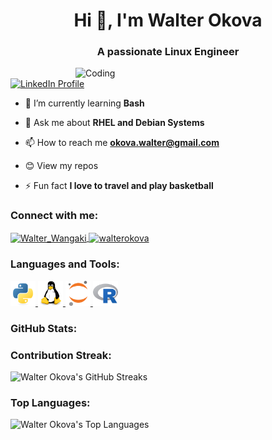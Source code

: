 <h1 align="center">Hi 👋, I'm Walter Okova</h1>
<h3 align="center">A passionate Linux Engineer</h3>
<img align="right" alt="Coding" width="400" src="https://miro.medium.com/max/1360/0*7Q3yvSIv_t0ioJ-Z.gif">


<a href="https://www.linkedin.com/in/walterokova/" target="_blank" rel="noreferrer">
  <img src="https://img.shields.io/badge/LinkedIn-0077B5?style=for-the-badge&logo=linkedin&logoColor=white" alt="LinkedIn Profile" />
</a>

- 🌱 I’m currently learning **Bash**

- 💬 Ask me about **RHEL and Debian Systems**

- 📫 How to reach me **okova.walter@gmail.com**

- 😊 View my repos

- ⚡ Fun fact **I love to travel and play basketball**

<h3 align="left">Connect with me:</h3>
<p align="left">
<a href="https://x.com/Walter_Wangaki" target="_blank" rel="noreferrer">
  <img align="center" src="https://raw.githubusercontent.com/devicons/devicon/master/icons/x/x-original.svg" alt="Walter_Wangaki" height="30" width="40" />
</a>
   <a href="https://www.linkedin.com/in/walterokova/" target="_blank" rel="noreferrer">
    <img align="center" src="https://raw.githubusercontent.com/rahuldkjain/github-profile-readme-generator/master/src/images/icons/Social/linked-in-alt.svg" alt="walterokova" height="30" width="40" />
  </a>
</p>
</p>

<h3 align="left">Languages and Tools:</h3>
<p align="left"> 
  <a href="https://www.python.org" target="_blank" rel="noreferrer"> 
    <img src="https://raw.githubusercontent.com/devicons/devicon/master/icons/python/python-original.svg" alt="python" width="40" height="40"/> 
  </a> 
  <a href="https://www.linux.org/" target="_blank" rel="noreferrer"> 
    <img src="https://raw.githubusercontent.com/devicons/devicon/master/icons/linux/linux-original.svg" alt="linux" width="40" height="40"/> 
  </a> 
  <a href="https://jupyter.org/" target="_blank" rel="noreferrer"> 
    <img src="https://raw.githubusercontent.com/devicons/devicon/master/icons/jupyter/jupyter-original.svg" alt="jupyter" width="40" height="40"/> 
  </a> 
  <a href="https://www.r-project.org/" target="_blank" rel="noreferrer"> 
    <img src="https://raw.githubusercontent.com/devicons/devicon/master/icons/r/r-original.svg" alt="r" width="40" height="40"/> 
  </a> 
</p>
<h3 align="left">GitHub Stats:</h3>

<h3 align="left">Contribution Streak:</h3>
<p align="left">
  <img src="https://github-readme-streak-stats.herokuapp.com/?user=ovawal&theme=default&hide_border=false" alt="Walter Okova's GitHub Streaks" />
</p>

<h3 align="left">Top Languages:</h3>
<p align="centre">
  <img src="https://github-readme-stats.vercel.app/api/top-langs/?username=ovawal&layout=compact&theme=default&hide_border=false" alt="Walter Okova's Top Languages" />
</p>